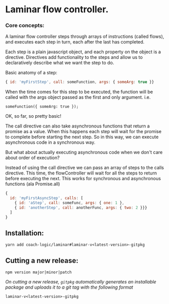 # Laminar flow controller.

### Core concepts:

A laminar flow controller steps through arrays of instructions (called flows), and executes each step in turn, each after the last has completed.

Each step is a plain javascript object, and each property on the object is a directive. Directives add functionality to the steps and allow us to declaratively describe what we want the step to do.  

Basic anatomy of a step:
```JavaScript
{ id: 'myFirstStep', call: someFunction, args: { someArg: true }}
```
When the time comes for this step to be executed, the function will be called with the args object passed as the first and only argument. i.e. 
```
someFunction({ someArg: true });
```
OK, so far, so pretty basic!

The call directive can also take asynchronous functions that return a promise as a value.  When this happens each step will wait for the promise to complete before starting the next step. So in this way, we can execute asynchronous code in a synchronous way.

But what about actually executing asynchronous code when we don't care about order of execution?

Instead of using the call directive we can pass an array of steps to the calls directive. This time, the flowController will wait for all the steps to return before executing the next. This works for synchronous and asynchronous functions (ala Promise.all)

```JavaScript
{
  id: 'myFirstAsyncStep', calls: [
    { id: 'aStep', call: someFunc, args: { one: 1 },
    { id: 'anotherStep', call: anotherFunc, args: { two: 2 }}}
  ]
}
```

## Installation: 
```
yarn add coach-logic/laminar#laminar-v<latest-version>-gitpkg
```

## Cutting a new release:
```
npm version major|minor|patch
```
*On cutting a new release, `gitpkg` automatically generates an installable package and uploads it to a git tag with the following format* 
```
laminar-v<latest-version>-gitpkg
```